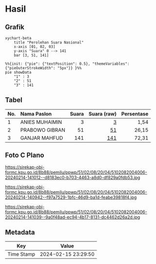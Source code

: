 # Hasil

## Grafik

```mermaid
xychart-beta
    title "Perolehan Suara Nasional"
    x-axis [01, 02, 03]
    y-axis "Suara" 0 --> 141
    bar [3, 51, 141]
```

```mermaid
%%{init: {"pie": {"textPosition": 0.5}, "themeVariables": {"pieOuterStrokeWidth": "5px"}} }%%
pie showData
    "1" : 3
    "2" : 51
    "3" : 141
```

## Tabel

| No. | Nama Paslon    | Suara | Suara (raw) | Persentase |
|:--- |:-------------- | -----:| -----------:| ----------:|
| 1   | ANIES MUHAIMIN | 3     | [3][p-1]    | 1,54       |
| 2   | PRABOWO GIBRAN | 51    | [51][p-2]   | 26,15      |
| 3   | GANJAR MAHFUD  | 141   | [141][p-3]  | 72,31      |


[p-1]: https://github.com/gigit-pemilu/pemilu-2024/blob/main/pilpres/hitung-suara/sub/51-bali/sub/02-tabanan/sub/08-penebel/sub/2004-buruan/sub/006-tps/sub/paslon-1.txt
[p-2]: https://github.com/gigit-pemilu/pemilu-2024/blob/main/pilpres/hitung-suara/sub/51-bali/sub/02-tabanan/sub/08-penebel/sub/2004-buruan/sub/006-tps/sub/paslon-2.txt
[p-3]: https://github.com/gigit-pemilu/pemilu-2024/blob/main/pilpres/hitung-suara/sub/51-bali/sub/02-tabanan/sub/08-penebel/sub/2004-buruan/sub/006-tps/sub/paslon-3.txt

## Foto C Plano

https://sirekap-obj-formc.kpu.go.id/8b88/pemilu/ppwp/51/02/08/20/04/5102082004006-20240214-141012--d8183ec0-b703-4463-a8d0-df829a0fdb53.jpg

https://sirekap-obj-formc.kpu.go.id/8b88/pemilu/ppwp/51/02/08/20/04/5102082004006-20240214-140942--f97a7529-1bfc-46d9-ba1d-feabe39818f4.jpg

https://sirekap-obj-formc.kpu.go.id/8b88/pemilu/ppwp/51/02/08/20/04/5102082004006-20240214-141039--9a0f48ad-ec94-4b17-8131-dc4462d26a2d.jpg


## Metadata

| Key        | Value               |
| ---------- | ------------------- |
| Time Stamp | 2024-02-15 23:29:50 |



